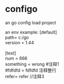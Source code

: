 # configo
an go config load project

an env example:
[default] <br/>
path= c:/go <br/>
version = 1.44 <br/>
<br/>
[test] <br/>
num =	666 <br/>
something  = wrong  #注释1 <br/>
\#fdfdfd = fdfdfd    注释整行 <br/>
refer= refer       //注释3 <br/>

